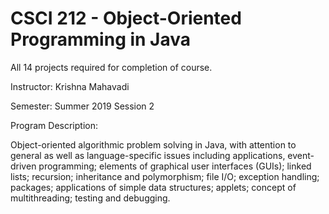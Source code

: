 # CSCI 212 - Object-Oriented Programming in Java

All 14 projects required for completion of course.

Instructor: Krishna Mahavadi

Semester: Summer 2019 Session 2

Program Description:

Object-oriented algorithmic problem solving in Java, with attention to general as well as language-specific issues including applications, event-driven programming; elements of graphical user interfaces (GUIs); linked lists; recursion; inheritance and polymorphism; file I/O; exception handling; packages; applications of simple data structures; applets; concept of multithreading; testing and debugging.
